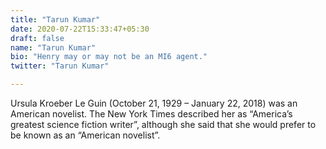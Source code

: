 ```yaml
---
title: "Tarun Kumar"
date: 2020-07-22T15:33:47+05:30
draft: false
name: "Tarun Kumar"
bio: "Henry may or may not be an MI6 agent."
twitter: "Tarun Kumar"

---
```

Ursula Kroeber Le Guin (October 21, 1929 – January 22, 2018) was an American
novelist. The New York Times described her as “America’s greatest  science fiction writer”, although she said that she would prefer to be known as an “American novelist”.